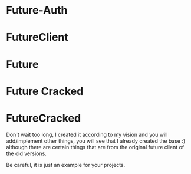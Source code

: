 # Future-Auth
# FutureClient
# Future
# Future Cracked
# FutureCracked

Don't wait too long, I created it according to my vision and you will add/implement other things, you will see that I already created the base :) although there are certain things that are from the original future client of the old versions.

Be careful, it is just an example for your projects.
